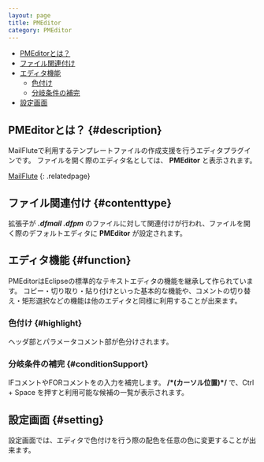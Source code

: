 ```yaml
---
layout: page
title: PMEditor
category: PMEditor
---
```


* [PMEditorとは？](#description)
* [ファイル関連付け](#contenttype)
* [エディタ機能](#function)
  * [色付け](#highlight)
  * [分岐条件の補完](#conditionSupport)
* [設定画面](#setting)

## PMEditorとは？ {#description}

MailFluteで利用するテンプレートファイルの作成支援を行うエディタプラグインです。
ファイルを開く際のエディタ名としては、 **PMEditor** と表示されます。

[MailFlute](https://github.com/dbflute-session/mailflute)
{: .relatedpage}

## ファイル関連付け {#contenttype}

拡張子が ***.dfmail .dfpm*** のファイルに対して関連付けが行われ、ファイルを開く際のデフォルトエディタに **PMEditor** が設定されます。

## エディタ機能 {#function}

PMEditorはEclipseの標準的なテキストエディタの機能を継承して作られています。
コピー・切り取り・貼り付けといった基本的な機能や、コメントの切り替え・矩形選択などの機能は他のエディタと同様に利用することが出来ます。

### 色付け {#highlight}

ヘッダ部とパラメータコメント部が色分けされます。

### 分岐条件の補完 {#conditionSupport}

IFコメントやFORコメントをの入力を補完します。
**/\*(カーソル位置)\*/** で、Ctrl + Space を押すと利用可能な候補の一覧が表示されます。

## 設定画面 {#setting}

設定画面では、エディタで色付けを行う際の配色を任意の色に変更することが出来ます。
